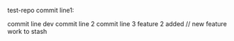 test-repo
commit line1:

commit line dev
commit line 2
commit line 3 
feature 2 added // new feature 
work to stash